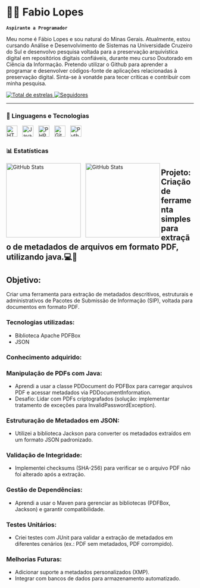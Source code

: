 # 👨🏽 Fabio Lopes

**`Aspirante a Programador`**

Meu nome é Fábio Lopes e sou natural do Minas Gerais. Atualmente, estou cursando Análise e Desenvolvimento de Sistemas na Universidade Cruzeiro do Sul e desenvolvo pesquisa voltada para a preservação arquivística digital em repositórios digitais confiáveis, durante meu curso Doutorado em Ciência da Informação. Pretendo utilizar o Github para aprender a programar e desenvolver códigos-fonte de aplicações relacionadas à preservação digital. Sinta-se à vonatde para tecer críticas e contribuir com minha pesquisa.

<p align="left">
    <a href="https://github.com/Fabio?tab=repositories&sort=stargazers">
        <img 
            alt="Total de estrelas" 
            title="Total de estrelas GitHub" 
            src="https://custom-icon-badges.demolab.com/github/stars/Fabio?color=55960c&style=for-the-badge&labelColor=488207&logo=star&label=estrelas"
        />
    </a>
    <a href="https://github.com/Fabio?tab=followers">
        <img 
            alt="Seguidores" 
            title="Me siga no GitHub" 
            src="https://custom-icon-badges.demolab.com/github/followers/Fabio?color=236ad3&labelColor=1155ba&style=for-the-badge&logo=github&label=Seguidores&logoColor=white"
        />
    </a>
</p>

---

### 🤖 Linguagens e Tecnologias

<img 
    align="left" 
    alt="HTML"
    title="HTML" 
    width="30px" 
    style="padding-right: 10px;" 
    src="https://cdn.jsdelivr.net/gh/devicons/devicon@latest/icons/html5/html5-original.svg" 
/>
<img 
    align="left" 
    alt="JavaScript" 
    title="JavaScript"
    width="30px" 
    style="padding-right: 10px;" 
    src="https://cdn.jsdelivr.net/gh/devicons/devicon@latest/icons/javascript/javascript-original.svg" 
/>
<img 
    align="left" 
    alt="PHP" 
    title="PHP"
    width="30px" 
    style="padding-right: 10px;" 
    src="https://cdn.jsdelivr.net/gh/devicons/devicon@latest/icons/php/php-original.svg" 
/>
<img 
    align="left" 
    alt="Git" 
    title="Git"
    width="30px" 
    style="padding-right: 10px;" 
    src="https://cdn.jsdelivr.net/gh/devicons/devicon@latest/icons/git/git-original.svg" 
/>
<img 
    align="left" 
    alt="Python" 
    title="Python"
    width="30px" 
    style="padding-right: 10px;" 
    src="https://cdn.jsdelivr.net/gh/devicons/devicon@latest/icons/python/python-original.svg" 
/>

<br/>
<br/>

### 📊 Estatísticas

<p>
  <img 
    align="left" 
    alt="GitHub Stats" 
    height="200" 
    style="padding-right: 10px;" 
    src="https://github-readme-stats.vercel.app/api?username=fabio&show_icons=true&theme=tokyonight&include_all_commits=true&locale=pt-br" 
  />

<img 
      align="left" 
      alt="GitHub Stats" 
      height="200" 
      src="https://github-readme-stats.vercel.app/api/top-langs/?username=fabio&theme=tokyonight&layout=compact&custom_title=Tecnologias&langs_count=9" 
  />
  
</p>

## Projeto: Criação de ferramenta simples para extração de metadados de arquivos em formato PDF, utilizando java.💻💾

## Objetivo:
Criar uma ferramenta para extração de metadados descritivos, estruturais e administrativos de Pacotes de Submissão de Informação (SIP), voltada para documentos em formato PDF.

### Tecnologias utilizadas:
- Biblioteca Apache PDFBox
- JSON

### Conhecimento adquirido:

### Manipulação de PDFs com Java:
- Aprendi a usar a classe PDDocument do PDFBox para carregar arquivos PDF e acessar metadados via PDDocumentInformation.
- Desafio: Lidar com PDFs criptografados (solução: implementar tratamento de exceções para InvalidPasswordException).

### Estruturação de Metadados em JSON:
- Utilizei a biblioteca Jackson para converter os metadados extraídos em um formato JSON padronizado.

### Validação de Integridade:
- Implementei checksums (SHA-256) para verificar se o arquivo PDF não foi alterado após a extração.

### Gestão de Dependências:
- Aprendi a usar o Maven para gerenciar as bibliotecas (PDFBox, Jackson) e garantir compatibilidade.

### Testes Unitários:
- Criei testes com JUnit para validar a extração de metadados em diferentes cenários (ex.: PDF sem metadados, PDF corrompido).

### Melhorias Futuras:
  - Adicionar suporte a metadados personalizados (XMP).
  - Integrar com bancos de dados para armazenamento automatizado.
 
<div>


